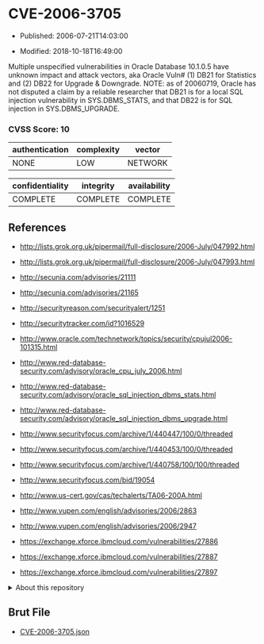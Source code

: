 # CVE-2006-3705

- Published: 2006-07-21T14:03:00

- Modified: 2018-10-18T16:49:00

Multiple unspecified vulnerabilities in Oracle Database 10.1.0.5 have unknown impact and attack vectors, aka Oracle Vuln# (1) DB21 for Statistics and (2) DB22 for Upgrade & Downgrade.  NOTE: as of 20060719, Oracle has not disputed a claim by a reliable researcher that DB21 is for a local SQL injection vulnerability in SYS.DBMS_STATS, and that DB22 is for SQL injection in SYS.DBMS_UPGRADE.

### CVSS Score: **10**

| authentication | complexity | vector |
| --- | --- | --- |
| NONE | LOW | NETWORK |

| confidentiality | integrity | availability |
| --- | --- | --- |
| COMPLETE | COMPLETE | COMPLETE |

## References

* http://lists.grok.org.uk/pipermail/full-disclosure/2006-July/047992.html

* http://lists.grok.org.uk/pipermail/full-disclosure/2006-July/047993.html

* http://secunia.com/advisories/21111

* http://secunia.com/advisories/21165

* http://securityreason.com/securityalert/1251

* http://securitytracker.com/id?1016529

* http://www.oracle.com/technetwork/topics/security/cpujul2006-101315.html

* http://www.red-database-security.com/advisory/oracle_cpu_july_2006.html

* http://www.red-database-security.com/advisory/oracle_sql_injection_dbms_stats.html

* http://www.red-database-security.com/advisory/oracle_sql_injection_dbms_upgrade.html

* http://www.securityfocus.com/archive/1/440447/100/0/threaded

* http://www.securityfocus.com/archive/1/440453/100/0/threaded

* http://www.securityfocus.com/archive/1/440758/100/100/threaded

* http://www.securityfocus.com/bid/19054

* http://www.us-cert.gov/cas/techalerts/TA06-200A.html

* http://www.vupen.com/english/advisories/2006/2863

* http://www.vupen.com/english/advisories/2006/2947

* https://exchange.xforce.ibmcloud.com/vulnerabilities/27886

* https://exchange.xforce.ibmcloud.com/vulnerabilities/27887

* https://exchange.xforce.ibmcloud.com/vulnerabilities/27897

<details>
<summary>About this repository</summary> 

  This repository is part of the project [Live Hack CVE](https://github.com/Live-Hack-CVE). Main website can be found [www.live-hack.org](https://www.live-hack.org) 
  
  Made by [Sn0wAlice](https://github.com/Sn0wAlice) for the people that care about security and need to have a feed of the latest CVEs. Hope you enjoy it, don't forget to star the repo and follow me on [Twitter](https://twitter.com/Sn0wAlice) and [Github](https://github.com/Sn0wAlice). And that is my [personnal website](https://www.alice-snow.me/)

  - [Home Page](https://github.com/Live-Hack-CVE)
  - [Framework](https://github.com/Live-Hack-CVE/cve-framework)
  - [CVE database](https://github.com/Live-Hack-CVE/full_database)
  - [Changelog](https://github.com/Live-Hack-CVE/Changelog)
</details>

## Brut File

* [CVE-2006-3705.json](https://raw.githubusercontent.com/Live-Hack-CVE/full_database/main/cves/2006/CVE-2006-3705.json)

